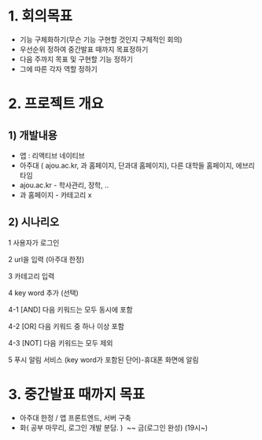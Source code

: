 # 1. 회의목표

- 기능 구체화하기(무슨 기능 구현할 것인지 구체적인 회의)
- 우선순위 정하여 중간발표 때까지 목표정하기
- 다음 주까지 목표 및 구현할 기능 정하기
- 그에 따른 각자 역할 정하기

# 2. 프로젝트 개요

## 1) 개발내용

- 앱 : 리액티브 네이티브
- 아주대 ( ajou.ac.kr, 과 홈페이지, 단과대 홈페이지), 다른 대학들 홈페이지, 에브리타임
- ajou.ac.kr - 학사관리, 장학, ..
- 과 홈페이지 - 카테고리 x

## 2) 시나리오

1 사용자가 로그인

2 url을 입력 (아주대 한정)

3 카테고리 입력

4 key word 추가 (선택)

4-1 [AND] 다음 키워드는 모두 동시에 포함

4-2 [OR] 다음 키워드 중 하나 이상 포함

4-3 [NOT] 다음 키워드는 모두 제외

5 푸시 알림 서비스 (key word가 포함된 단어)-휴대폰 화면에 알림

# 3. 중간발표 때까지 목표

- 아주대 한정 / 앱 프론트엔드, 서버 구축
- 화( 공부 마무리, 로그인 개발 분담. )  ~~ 금(로그인 완성) (19시~)
